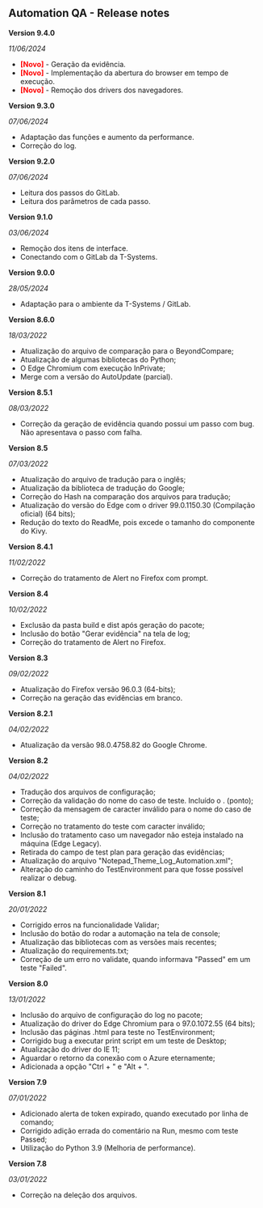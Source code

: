 Automation QA - Release notes
----
**Version 9.4.0**                            

<em>11/06/2024</em>
- <font color='red'>__[Novo]__</font> - Geração da evidência.
- <font color='red'>__[Novo]__</font> - Implementação da abertura do browser em tempo de execução.
- <font color='red'>__[Novo]__</font> - Remoção dos drivers dos navegadores.

**Version 9.3.0**                            

<em>07/06/2024</em>
- Adaptação das funções e aumento da performance.
- Correção do log.

**Version 9.2.0**

<em>07/06/2024</em>
- Leitura dos passos do GitLab.
- Leitura dos parâmetros de cada passo.

**Version 9.1.0**
                                           
<em>03/06/2024</em>
- Remoção dos itens de interface.
- Conectando com o GitLab da T-Systems.

**Version 9.0.0**                            
                                           
<em>28/05/2024</em>
- Adaptação para o ambiente da T-Systems / GitLab.

**Version 8.6.0**                            
                                           
<em>18/03/2022</em>
- Atualização do arquivo de comparação para o BeyondCompare;
- Atualização de algumas bibliotecas do Python;
- O Edge Chromium com execução InPrivate;
- Merge com a versão do AutoUpdate (parcial).

**Version 8.5.1**                            
                                           
<em>08/03/2022</em>
- Correção da geração de evidência quando possui um passo com bug. Não apresentava o passo com falha.

**Version 8.5**                            
                                           
<em>07/03/2022</em>
- Atualização do arquivo de tradução para o inglês;
- Atualização da biblioteca de tradução do Google;
- Correção do Hash na comparação dos arquivos para tradução;
- Atualização do versão do Edge com o driver 99.0.1150.30 (Compilação oficial) (64 bits);
- Redução do texto do ReadMe, pois excede o tamanho do componente do Kivy.

**Version 8.4.1**                            
                                           
<em>11/02/2022</em>
- Correção do tratamento de Alert no Firefox com prompt.
 
**Version 8.4**                            
                                           
<em>10/02/2022</em>
- Exclusão da pasta build e dist após geração do pacote;
- Inclusão do botão "Gerar evidência" na tela de log; 
- Correção do tratamento de Alert no Firefox. 

**Version 8.3**                            
                                           
<em>09/02/2022</em>
- Atualização do Firefox versão 96.0.3 (64-bits);
- Correção na geração das evidências em branco.

**Version 8.2.1**                            
                                           
<em>04/02/2022</em>
- Atualização da versão 98.0.4758.82 do Google Chrome.

**Version 8.2**                            
                                           
<em>04/02/2022</em>  

- Tradução dos arquivos de configuração;
- Correção da validação do nome do caso de teste. Incluído o . (ponto);
- Correção da mensagem de caracter inválido para o nome do caso de teste;
- Correção no tratamento do teste com caracter inválido;
- Inclusão do tratamento caso um navegador não esteja instalado na máquina (Edge Legacy).
- Retirada do campo de test plan para geração das evidências;
- Atualização do arquivo "Notepad_Theme_Log_Automation.xml";
- Alteração do caminho do TestEnvironment para que fosse possível realizar o debug.

**Version 8.1**                            
                                           
<em>20/01/2022</em>  

- Corrigido erros na funcionalidade Validar;
- Inclusão do botão do rodar a automação na tela de console;
- Atualização das bibliotecas com as versões mais recentes;
- Atualização do requirements.txt;
- Correção de um erro no validate, quando informava "Passed" em um teste "Failed".

**Version 8.0**                            
                                           
<em>13/01/2022</em>  

- Inclusão do arquivo de configuração do log no pacote;
- Atualização do driver do Edge Chromium para o 97.0.1072.55 (64 bits);
- Inclusão das páginas .html para teste no TestEnvironment;
- Corrigido bug a executar print script em um teste de Desktop;
- Atualização do driver do IE 11;
- Aguardar o retorno da conexão com o Azure eternamente;  
- Adicionada a opção "Ctrl + <qualquer tecla>" e "Alt + <qualquer tecla>".

**Version 7.9**                            
                                           
<em>07/01/2022</em>                        
                                            
- Adicionado alerta de token expirado, quando executado por linha de comando;
- Corrigido adição errada do comentário na Run, mesmo com teste Passed;
- Utilização do Python 3.9 (Melhoria de performance).

**Version 7.8**                            
                                           
<em>03/01/2022</em>
                                            
- Correção na deleção dos arquivos. 